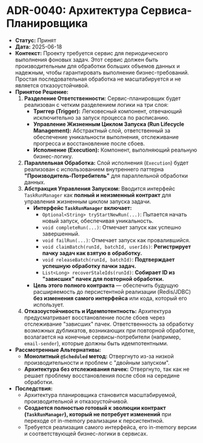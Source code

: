 # ADR-0040: Архитектура Сервиса-Планировщика

*   **Статус:** Принят
*   **Дата:** 2025-06-18
*   **Контекст:** Проекту требуется сервис для периодического выполнения фоновых задач. Этот сервис должен быть производительным для обработки больших объемов данных и надежным, чтобы гарантировать выполнение бизнес-требований. Простая последовательная обработка не масштабируется и не является отказоустойчивой.
*   **Принятое Решение:**
    1.  **Разделение Ответственности:** Сервис-планировщик будет реализован с четким разделением логики на три слоя:
        *   **Триггер (Trigger):** Легковесный компонент, отвечающий исключительно за запуск процесса по расписанию.
        *   **Управление Жизненным Циклом Запуска (Run Lifecycle Management):** Абстрактный слой, ответственный за обеспечение уникальности выполнения, отслеживание прогресса и восстановление после сбоев.
        *   **Исполнение (Execution):** Компонент, выполняющий реальную бизнес-логику.
    2.  **Параллельная Обработка:** Слой исполнения (`Execution`) будет реализован с использованием внутреннего паттерна **"Производитель-Потребитель"** для параллельной обработки данных.
    3.  **Абстракция Управления Запуском:** Вводится интерфейс `TaskRunManager` как **полный и неизменный контракт** для управления жизненным циклом запуска задачи.
        *   **Интерфейс `TaskRunManager` включает:**
            *   `Optional<String> tryStartNewRun(...)`: Пытается начать новый запуск, обеспечивая уникальность.
            *   `void completeRun(...)`: Отмечает запуск как успешно завершенный.
            *   `void failRun(...)`: Отмечает запуск как провалившийся.
            *   `void claimBatch(runId, batchId, userIds)`: **Регистрирует пачку задач как взятую в обработку.**
            *   `void releaseBatch(runId, batchId)`: **Подтверждает успешную обработку пачки задач.**
            *   `List<Long> recoverStaleIds(runId)`: **Собирает ID из "зависших" пачек для повторной обработки.**
        *   **Цель этого полного контракта** — обеспечить будущую расширяемость до персистентной реализации (Redis/JDBC) **без изменения самого интерфейса** или кода, который его использует.
    4.  **Отказоустойчивость и Идемпотентность:** Архитектура предусматривает восстановление после сбоев через отслеживание "зависших" пачек. Ответственность за обработку возможных дубликатов, возникающих при повторной обработке, возлагается на конечные сервисы-потребители (например, `email-sender`), которые должны быть идемпотентными.
*   **Рассмотренные Альтернативы:**
    *   **Монолитный `@Scheduled` метод:** Отвергнуто из-за низкой производительности и проблем с "двойным запуском".
    *   **Архитектура без отслеживания пачек:** Отвергнуто, так как не решает проблему восстановления после сбоя на середине обработки.
*   **Последствия:**
    *   Архитектура планировщика становится масштабируемой, производительной и отказоустойчивой.
    *   **Создается полностью готовый к эволюции контракт (`TaskRunManager`), который не потребует изменений** при переходе от in-memory реализации к персистентной.
    *   Требуется реализация самого интерфейса, его in-memory версии и соответствующей бизнес-логики в сервисах.